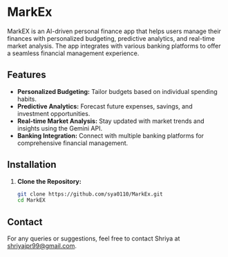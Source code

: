 # MarkEx

MarkEX is an AI-driven personal finance app that helps users manage their finances with personalized budgeting, predictive analytics, and real-time market analysis. The app integrates with various banking platforms to offer a seamless financial management experience.

## Features

- **Personalized Budgeting:** Tailor budgets based on individual spending habits.
- **Predictive Analytics:** Forecast future expenses, savings, and investment opportunities.
- **Real-time Market Analysis:** Stay updated with market trends and insights using the Gemini API.
- **Banking Integration:** Connect with multiple banking platforms for comprehensive financial management.

## Installation

1. **Clone the Repository:**
   ```bash
   git clone https://github.com/sya0110/MarkEx.git
   cd MarkEX

## Contact

For any queries or suggestions, feel free to contact Shriya at shriyajpr99@gmail.com.

   

